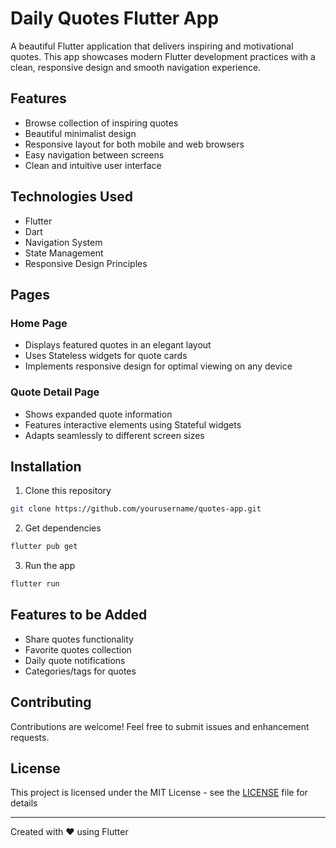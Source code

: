 # Daily Quotes Flutter App

A beautiful Flutter application that delivers inspiring and motivational quotes. This app showcases modern Flutter development practices with a clean, responsive design and smooth navigation experience.

## Features

- Browse collection of inspiring quotes
- Beautiful minimalist design
- Responsive layout for both mobile and web browsers
- Easy navigation between screens
- Clean and intuitive user interface

## Technologies Used

- Flutter
- Dart
- Navigation System
- State Management
- Responsive Design Principles

## Pages

### Home Page
- Displays featured quotes in an elegant layout
- Uses Stateless widgets for quote cards
- Implements responsive design for optimal viewing on any device

### Quote Detail Page
- Shows expanded quote information
- Features interactive elements using Stateful widgets
- Adapts seamlessly to different screen sizes

## Installation

1. Clone this repository
```bash
git clone https://github.com/yourusername/quotes-app.git
```

2. Get dependencies
```bash
flutter pub get
```

3. Run the app
```bash
flutter run
```

## Features to be Added
- Share quotes functionality
- Favorite quotes collection
- Daily quote notifications
- Categories/tags for quotes

## Contributing

Contributions are welcome! Feel free to submit issues and enhancement requests.

## License

This project is licensed under the MIT License - see the [LICENSE](LICENSE) file for details

---
Created with ❤️ using Flutter

